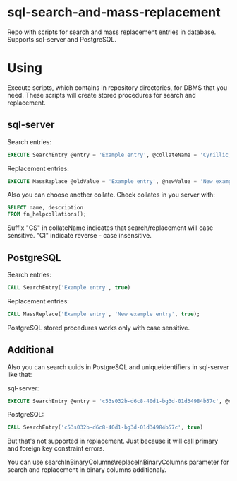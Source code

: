 # sql-search-and-mass-replacement
Repo with scripts for search and mass replacement entries in database. Supports sql-server and PostgreSQL.

# Using
Execute scripts, which contains in repository directories, for DBMS that you need. These scripts will create stored procedures for search and replacement.

## sql-server

Search entries:
```sql
EXECUTE SearchEntry @entry = 'Example entry', @collateName = 'Cyrillic_General_CS_AS', @searchInBinaryColumns = 1
```
Replacement entries:
```sql
EXECUTE MassReplace @oldValue = 'Example entry', @newValue = 'New example entry', @collateName = 'Cyrillic_General_CS_AS', @replaceInBinaryColumns = 1
```
Also you can choose another collate. Check collates in you server with:
```sql
SELECT name, description
FROM fn_helpcollations();
```
Suffix "CS" in collateName indicates that search/replacement will case sensitive. "CI" indicate reverse - case insensitive.


## PostgreSQL

Search entries:
```sql
CALL SearchEntry('Example entry', true)
```

Replacement entries:
```sql
CALL MassReplace('Example entry', 'New example entry', true);
```
PostgreSQL stored procedures works only with case sensitive.

## Additional
Also you can search uuids in PostgreSQL and uniqueidentifiers in sql-server like that:

sql-server:
```sql
EXECUTE SearchEntry @entry = 'c53s032b-d6c8-40d1-bg3d-01d34984b57c', @collateName = 'Cyrillic_General_CI_AS', @searchInBinaryColumns = 1
```

PostgreSQL:
```sql
CALL SearchEntry('c53s032b-d6c8-40d1-bg3d-01d34984b57c', true)
```
But that's not supported in replacement. Just because it will call primary and foreign key constraint errors.

You can use searchInBinaryColumns\replaceInBinaryColumns parameter for search and replacement in binary columns additionaly.
